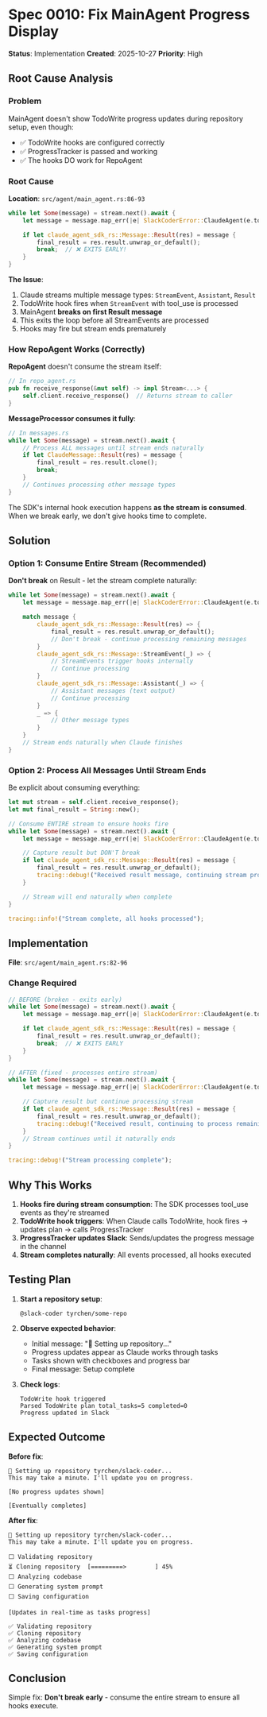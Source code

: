 # Spec 0010: Fix MainAgent Progress Display

**Status**: Implementation
**Created**: 2025-10-27
**Priority**: High

## Root Cause Analysis

### Problem
MainAgent doesn't show TodoWrite progress updates during repository setup, even though:
- ✅ TodoWrite hooks are configured correctly
- ✅ ProgressTracker is passed and working
- ✅ The hooks DO work for RepoAgent

### Root Cause

**Location**: `src/agent/main_agent.rs:86-93`

```rust
while let Some(message) = stream.next().await {
    let message = message.map_err(|e| SlackCoderError::ClaudeAgent(e.to_string()))?;

    if let claude_agent_sdk_rs::Message::Result(res) = message {
        final_result = res.result.unwrap_or_default();
        break;  // ❌ EXITS EARLY!
    }
}
```

**The Issue**:
1. Claude streams multiple message types: `StreamEvent`, `Assistant`, `Result`
2. TodoWrite hook fires when `StreamEvent` with tool_use is processed
3. MainAgent **breaks on first Result message**
4. This exits the loop before all StreamEvents are processed
5. Hooks may fire but stream ends prematurely

### How RepoAgent Works (Correctly)

**RepoAgent** doesn't consume the stream itself:
```rust
// In repo_agent.rs
pub fn receive_response(&mut self) -> impl Stream<...> {
    self.client.receive_response()  // Returns stream to caller
}
```

**MessageProcessor consumes it fully**:
```rust
// In messages.rs
while let Some(message) = stream.next().await {
    // Process ALL messages until stream ends naturally
    if let ClaudeMessage::Result(res) = message {
        final_result = res.result.clone();
        break;
    }
    // Continues processing other message types
}
```

The SDK's internal hook execution happens **as the stream is consumed**. When we break early, we don't give hooks time to complete.

## Solution

### Option 1: Consume Entire Stream (Recommended)

**Don't break** on Result - let the stream complete naturally:

```rust
while let Some(message) = stream.next().await {
    let message = message.map_err(|e| SlackCoderError::ClaudeAgent(e.to_string()))?;

    match message {
        claude_agent_sdk_rs::Message::Result(res) => {
            final_result = res.result.unwrap_or_default();
            // Don't break - continue processing remaining messages
        }
        claude_agent_sdk_rs::Message::StreamEvent(_) => {
            // StreamEvents trigger hooks internally
            // Continue processing
        }
        claude_agent_sdk_rs::Message::Assistant(_) => {
            // Assistant messages (text output)
            // Continue processing
        }
        _ => {
            // Other message types
        }
    }
    // Stream ends naturally when Claude finishes
}
```

### Option 2: Process All Messages Until Stream Ends

Be explicit about consuming everything:

```rust
let mut stream = self.client.receive_response();
let mut final_result = String::new();

// Consume ENTIRE stream to ensure hooks fire
while let Some(message) = stream.next().await {
    let message = message.map_err(|e| SlackCoderError::ClaudeAgent(e.to_string()))?;

    // Capture result but DON'T break
    if let claude_agent_sdk_rs::Message::Result(res) = message {
        final_result = res.result.unwrap_or_default();
        tracing::debug!("Received result message, continuing stream processing");
    }

    // Stream will end naturally when complete
}

tracing::info!("Stream complete, all hooks processed");
```

## Implementation

**File**: `src/agent/main_agent.rs:82-96`

### Change Required

```rust
// BEFORE (broken - exits early)
while let Some(message) = stream.next().await {
    let message = message.map_err(|e| SlackCoderError::ClaudeAgent(e.to_string()))?;

    if let claude_agent_sdk_rs::Message::Result(res) = message {
        final_result = res.result.unwrap_or_default();
        break;  // ❌ EXITS EARLY
    }
}

// AFTER (fixed - processes entire stream)
while let Some(message) = stream.next().await {
    let message = message.map_err(|e| SlackCoderError::ClaudeAgent(e.to_string()))?;

    // Capture result but continue processing stream
    if let claude_agent_sdk_rs::Message::Result(res) = message {
        final_result = res.result.unwrap_or_default();
        tracing::debug!("Received result, continuing to process remaining messages");
    }
    // Stream continues until it naturally ends
}

tracing::debug!("Stream processing complete");
```

## Why This Works

1. **Hooks fire during stream consumption**: The SDK processes tool_use events as they're streamed
2. **TodoWrite hook triggers**: When Claude calls TodoWrite, hook fires → updates plan → calls ProgressTracker
3. **ProgressTracker updates Slack**: Sends/updates the progress message in the channel
4. **Stream completes naturally**: All events processed, all hooks executed

## Testing Plan

1. **Start a repository setup**:
   ```
   @slack-coder tyrchen/some-repo
   ```

2. **Observe expected behavior**:
   - Initial message: "🔧 Setting up repository..."
   - Progress updates appear as Claude works through tasks
   - Tasks shown with checkboxes and progress bar
   - Final message: Setup complete

3. **Check logs**:
   ```
   TodoWrite hook triggered
   Parsed TodoWrite plan total_tasks=5 completed=0
   Progress updated in Slack
   ```

## Expected Outcome

**Before fix**:
```
🔧 Setting up repository tyrchen/slack-coder...
This may take a minute. I'll update you on progress.

[No progress updates shown]

[Eventually completes]
```

**After fix**:
```
🔧 Setting up repository tyrchen/slack-coder...
This may take a minute. I'll update you on progress.

⬜ Validating repository
⏳ Cloning repository  [=========>        ] 45%
⬜ Analyzing codebase
⬜ Generating system prompt
⬜ Saving configuration

[Updates in real-time as tasks progress]

✅ Validating repository
✅ Cloning repository
✅ Analyzing codebase
✅ Generating system prompt
✅ Saving configuration
```

## Conclusion

Simple fix: **Don't break early** - consume the entire stream to ensure all hooks execute.
